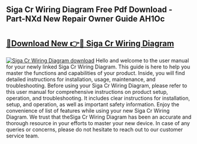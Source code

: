 ## Siga Cr Wiring Diagram Free Pdf Download - Part-NXd New Repair Owner Guide AH1Oc

# <h2><a href="http://dfuehyr.blite.top/?on=Siga+Cr+Wiring+Diagram">🔗Download New 👉🔴 Siga Cr Wiring Diagram</a></h2>

[![Siga Cr Wiring Diagram download](https://i.imgur.com/lujVjoI.png)](http://dfuehyr.blite.top/?on=Siga+Cr+Wiring+Diagram)
Hello and welcome to the user manual for your newly linked Siga Cr Wiring Diagram. This guide is here to help you master the functions and capabilities of your product. Inside, you will find detailed instructions for installation, usage, maintenance, and troubleshooting. Before using your Siga Cr Wiring Diagram, please refer to this user manual for comprehensive instructions on product setup, operation, and troubleshooting. It includes clear instructions for installation, setup, and operation, as well as important safety information. Enjoy the convenience of list of features while using your new Siga Cr Wiring Diagram. We trust that theSiga Cr Wiring Diagram has been an accurate and thorough resource in your efforts to master your new device. In case of any queries or concerns, please do not hesitate to reach out to our customer service team.
